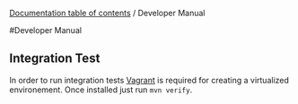 [Documentation table of contents](TOC.md) / Developer Manual

#Developer Manual

## Integration Test

In order to run integration tests [Vagrant](http://www.vagrantup.com) is required for creating a virtualized environement. Once installed just run `mvn verify`.